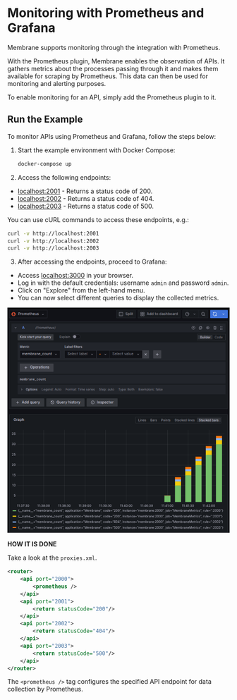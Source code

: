 # Monitoring with Prometheus and Grafana

Membrane supports monitoring through the integration with Prometheus.

With the Prometheus plugin, Membrane enables the observation of APIs. It gathers metrics about the processes passing through it and makes them available for scraping by Prometheus. This data can then be used for monitoring and alerting purposes.

To enable monitoring for an API, simply add the Prometheus plugin to it.
## Run the Example

To monitor APIs using Prometheus and Grafana, follow the steps below:

1. Start the example environment with Docker Compose:

   ```bash
   docker-compose up
   ```

2. Access the following endpoints:

  - [localhost:2001](http://localhost:2001) - Returns a status code of 200.
  - [localhost:2002](http://localhost:2002) - Returns a status code of 404.
  - [localhost:2003](http://localhost:2003) - Returns a status code of 500.

   You can use cURL commands to access these endpoints, e.g.:

   ```bash
   curl -v http://localhost:2001
   curl -v http://localhost:2002
   curl -v http://localhost:2003
   ```

3. After accessing the endpoints, proceed to Grafana:

  - Access [localhost:3000](http://localhost:3000) in your browser. 
  - Log in with the default credentials: username `admin` and password `admin`.
  - Click on "Explore" from the left-hand menu.
  - You can now select different queries to display the collected metrics.

   ![Grafana example](prometheus-grafana-example.png)

**HOW IT IS DONE**

Take a look at the `proxies.xml`.

```xml
<router>
    <api port="2000">
        <prometheus />
    </api>
    <api port="2001">
        <return statusCode="200"/>
    </api>
    <api port="2002">
        <return statusCode="404"/>
    </api>
    <api port="2003">
        <return statusCode="500"/>
    </api>
</router>
```

The `<prometheus />` tag configures the specified API endpoint for data collection by Prometheus.